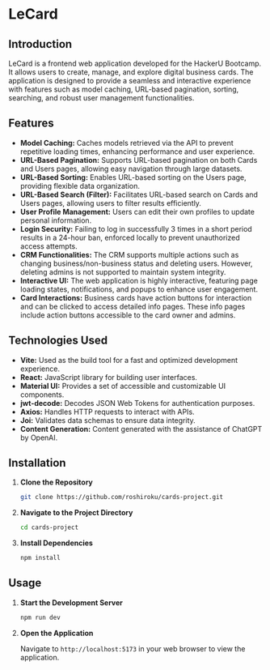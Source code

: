 # LeCard

## Introduction

LeCard is a frontend web application developed for the HackerU Bootcamp. It allows users to create, manage, and explore digital business cards. The application is designed to provide a seamless and interactive experience with features such as model caching, URL-based pagination, sorting, searching, and robust user management functionalities.

## Features

- **Model Caching:** Caches models retrieved via the API to prevent repetitive loading times, enhancing performance and user experience.
- **URL-Based Pagination:** Supports URL-based pagination on both Cards and Users pages, allowing easy navigation through large datasets.
- **URL-Based Sorting:** Enables URL-based sorting on the Users page, providing flexible data organization.
- **URL-Based Search (Filter):** Facilitates URL-based search on Cards and Users pages, allowing users to filter results efficiently.
- **User Profile Management:** Users can edit their own profiles to update personal information.
- **Login Security:** Failing to log in successfully 3 times in a short period results in a 24-hour ban, enforced locally to prevent unauthorized access attempts.
- **CRM Functionalities:** The CRM supports multiple actions such as changing business/non-business status and deleting users. However, deleting admins is not supported to maintain system integrity.
- **Interactive UI:** The web application is highly interactive, featuring page loading states, notifications, and popups to enhance user engagement.
- **Card Interactions:** Business cards have action buttons for interaction and can be clicked to access detailed info pages. These info pages include action buttons accessible to the card owner and admins.

## Technologies Used

- **Vite:** Used as the build tool for a fast and optimized development experience.
- **React:** JavaScript library for building user interfaces.
- **Material UI:** Provides a set of accessible and customizable UI components.
- **jwt-decode:** Decodes JSON Web Tokens for authentication purposes.
- **Axios:** Handles HTTP requests to interact with APIs.
- **Joi:** Validates data schemas to ensure data integrity.
- **Content Generation:** Content generated with the assistance of ChatGPT by OpenAI.

## Installation

1. **Clone the Repository**

    ```bash
    git clone https://github.com/roshiroku/cards-project.git
    ```

2. **Navigate to the Project Directory**

    ```bash
    cd cards-project
    ```

3. **Install Dependencies**

    ```bash
    npm install
    ```

## Usage

1. **Start the Development Server**

    ```bash
    npm run dev
    ```

2. **Open the Application**

    Navigate to `http://localhost:5173` in your web browser to view the application.
